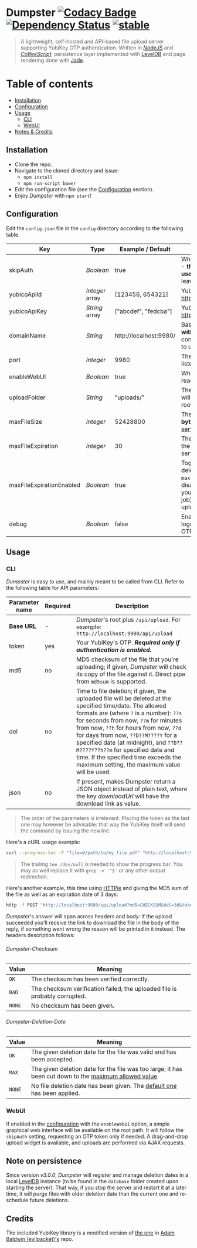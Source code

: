 # Dumpster [![Codacy Badge](https://api.codacy.com/project/badge/grade/29b49730fea944feb66f85f73f4c858f)](https://www.codacy.com/app/nmaggioni/Dumpster) [![Dependency Status](https://david-dm.org/nmaggioni/dumpster.svg)](https://david-dm.org/nmaggioni/dumpster) [![stable](http://badges.github.io/stability-badges/dist/stable.svg)](http://github.com/badges/stability-badges)
> A lightweight, self-hosted and API-based file upload server supporting YubiKey OTP authentication. Written in [*NodeJS*][5] and [*CoffeeScript*][6], persistence layer implemented with [LevelDB][10] and page rendering done with [Jade][11].

# Table of contents
+ [Installation](#installation)
+ [Configuration](#configuration)
+ [Usage](#usage)
  + [CLI](#cli)
  + [WebUI](#webui)
+ [Notes & Credits](#note-on-persistence)

## Installation
+ Clone the repo.
+ Navigate to the cloned directory and issue:
  - `npm install`
  - `npm run-script bower`
+ Edit the configuration file (see the [Configuration](#configuration) section).
+ Enjoy *Dumpster* with `npm start`!

## Configuration
Edit the `config.json` file in the `config` directory according to the following table.

| Key | Type | Example / Default | Description |
| --- | --- | --- | --- |
| skipAuth | *Boolean* | true | Whether to skip authentication or not - **this will accept uploads by any user!** If set to true, you can safely leave Yubico's API fields empty. |
| yubicoApiId | *Integer* array| [123456, 654321] | Yubico API IDs - get one at: https://upgrade.yubico.com/getapikey/ |
| yubicoApiKey | *String* array | ["abcdef", "fedcba"] | Yubico API Keys - get one at: https://upgrade.yubico.com/getapikey/ |
| domainName | *String* | http://localhost:9980/ | Base URL of the Dumpster installation **with trailing slash**. This will be used to construct the download links given out to users. |
| port | *Integer* | 9980 | The port that Dumpster will be listening on. |
| enableWebUI | *Boolean* | true | Whether to enable or not the WebUI, reachable on the root path. |
| uploadFolder | *String* | "uploads/" | The folder where the uploaded files will be placed (relative to Dumpster's root). |
| maxFileSize | *Integer* | 52428800 | The maximum upload dimension in **bytes** (remember to [adjust your web server accordingly][4]!) |
| maxFileExpiration | *Integer* | 30 | The maximum time in **days** after which the files will be deleted from the server. |
| maxFileExpirationEnabled | *Boolean* | true | Toggles if files will be forced to be deleted from the server after `maxFileExpiration` time or not. If disabled, files will remain stored until you (or another program like a *cron* job) manually remove them from the uploads directory. |
| debug | *Boolean* | false | Enables debug mode (verbosity of the logs will be increased and YubiKey OTPs will **not** be verified). |

## Usage
### CLI
*Dumpster* is easy to use, and mainly meant to be called from CLI. Refer to the following table for API parameters:

| Parameter name | Required | Description |
| --- | --- | --- |
| **Base URL** | - | *Dumpster*'s root plus `/api/upload`. For example: `http://localhost:9980/api/upload` |
| token | yes | Your YubiKey's OTP. ***Required only if authentication is enabled.***|
| md5 | no | MD5 checksum of the file that you're uploading; if given, *Dumpster* will check its copy of the file against it. Direct pipe from `md5sum` is supported. |
| del | no | Time to file deletion; if given, the uploaded file will be deleted at the specified time/date. The allowed formats are (where `?` is a number): `??s` for seconds from now, `??m` for minutes from now, `??h` for hours from now, `??d` for days from now, `??D??M????Y` for a specified date (at midnight), and `??D??M????Y??h??m` for specified date and time. If the specified time exceeds the maximum setting, the maximum value will be used. |
| json | no | If present, makes Dumpster return a JSON object instead of plain text, where the key _downloadUrl_ will have the download link as value. |

> The order of the parameters is irrelevant. Placing the token as the last one may however be advisable: that way the YubiKey itself will send the command by issuing the newline.

Here's a cURL usage example:
```bash
curl --progress-bar -F "file=@/path/to/my_file.pdf" "http://localhost:9980/api/upload?token=YUBIKEYOTP" | tee /dev/null
```

> The trailing `tee /dev/null` is needed to show the progress bar. You may as well replace it with `grep -v '^$'` or any other output redirection.

Here's another example, this time using [HTTPie][3] and giving the MD5 sum of the file as well as an expiration date of 3 days:
```bash
http -f POST "http://localhost:9980/api/upload?md5=CHECKSUM&del=3d&token=YUBIKEYOTP" file@~/path/to/my_file.pdf
```

*Dumpster*'s answer will span across headers and body: if the upload succeeded you'll receive the link to download the file in the body of the reply, if something went wrong the reason will be printed in it instead. The headers description follows:

###### Dumpster-Checksum

| Value | Meaning |
| --- | --- |
| `OK` | The checksum has been verified correctly. |
| `BAD` | The checksum verification failed; the uploaded file is probably corrupted. |
| `NONE` | No checksum has been given. |

###### Dumpster-Deletion-Date

| Value | Meaning |
| --- | --- |
| `OK` | The given deletion date for the file was valid and has been accepted. |
| `MAX` | The given deletion date for the file was too large; it has been cut down to the [maximum allowed value](#configuration). |
| `NONE` | No file deletion date has been given. The [default one](#configuration) has been applied. |

### WebUI
If enabled in the [configuration](#configuration) with the `enableWebUI` option, a simple graphical web interface will be available on the root path. It will follow the `skipAuth` setting, requesting an OTP token only if needed. A drag-and-drop upload widget is available, and uploads are performed via AJAX requests.

## Note on persistence
Since version *v3.0.0*, *Dumpster* will register and manage deletion dates in a local [LevelDB][10] instance (to be found in the `database` folder created upon starting the server). That way, if you stop the server and restart it at a later time, it will purge files with older deletion date than the current one and re-schedule future deletions.

## Credits
The included YubiKey library is a modified version of [the one][1] in [Adam Baldwin (evilpacket)'s][2] repo.

[1]: https://github.com/evilpacket/node-yubikey
[2]: https://github.com/evilpacket
[3]: https://github.com/jkbrzt/httpie
[4]: http://nginx.org/en/docs/http/ngx_http_core_module.html#client_max_body_size
[5]: https://nodejs.org/en/
[6]: http://coffeescript.org/
[10]: http://leveldb.org/
[11]: http://jade-lang.com/
